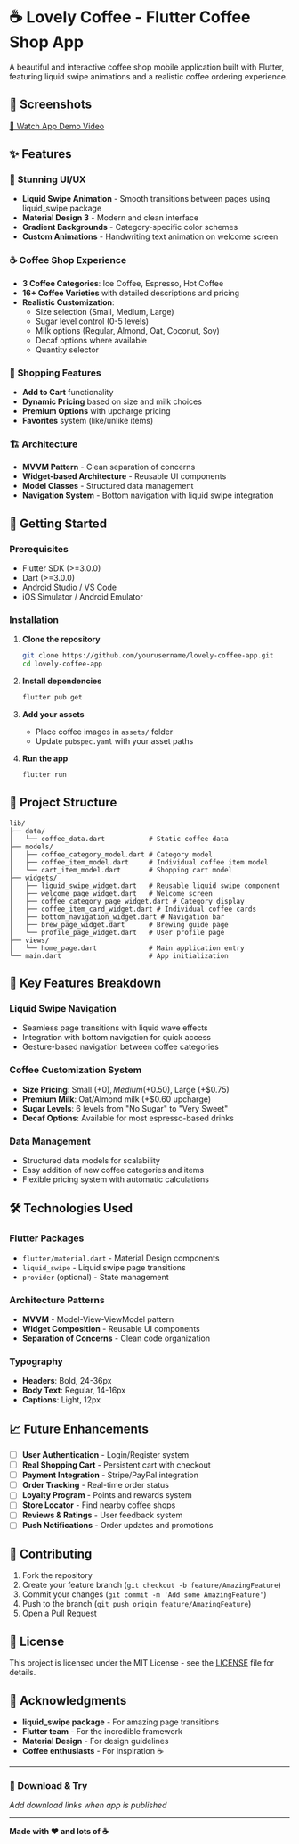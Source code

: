 # ☕ Lovely Coffee - Flutter Coffee Shop App

A beautiful and interactive coffee shop mobile application built with Flutter, featuring liquid swipe animations and a realistic coffee ordering experience.

## 📱 Screenshots


[📱 Watch App Demo Video](assets/demo.mp4)

## ✨ Features

### 🎨 **Stunning UI/UX**
- **Liquid Swipe Animation** - Smooth transitions between pages using liquid_swipe package
- **Material Design 3** - Modern and clean interface
- **Gradient Backgrounds** - Category-specific color schemes
- **Custom Animations** - Handwriting text animation on welcome screen

### ☕ **Coffee Shop Experience**
- **3 Coffee Categories**: Ice Coffee, Espresso, Hot Coffee
- **16+ Coffee Varieties** with detailed descriptions and pricing
- **Realistic Customization**:
  - Size selection (Small, Medium, Large)
  - Sugar level control (0-5 levels)
  - Milk options (Regular, Almond, Oat, Coconut, Soy)
  - Decaf options where available
  - Quantity selector

### 🛒 **Shopping Features**
- **Add to Cart** functionality
- **Dynamic Pricing** based on size and milk choices
- **Premium Options** with upcharge pricing
- **Favorites** system (like/unlike items)

### 🏗️ **Architecture**
- **MVVM Pattern** - Clean separation of concerns
- **Widget-based Architecture** - Reusable UI components
- **Model Classes** - Structured data management
- **Navigation System** - Bottom navigation with liquid swipe integration

## 🚀 Getting Started

### Prerequisites
- Flutter SDK (>=3.0.0)
- Dart (>=3.0.0)
- Android Studio / VS Code
- iOS Simulator / Android Emulator

### Installation

1. **Clone the repository**
   ```bash
   git clone https://github.com/yourusername/lovely-coffee-app.git
   cd lovely-coffee-app
   ```

2. **Install dependencies**
   ```bash
   flutter pub get
   ```

3. **Add your assets**
   - Place coffee images in `assets/` folder
   - Update `pubspec.yaml` with your asset paths

4. **Run the app**
   ```bash
   flutter run
   ```

## 📁 Project Structure

```
lib/
├── data/
│   └── coffee_data.dart           # Static coffee data
├── models/
│   ├── coffee_category_model.dart # Category model
│   ├── coffee_item_model.dart     # Individual coffee item model
│   └── cart_item_model.dart       # Shopping cart model
├── widgets/
│   ├── liquid_swipe_widget.dart   # Reusable liquid swipe component
│   ├── welcome_page_widget.dart   # Welcome screen
│   ├── coffee_category_page_widget.dart # Category display
│   ├── coffee_item_card_widget.dart # Individual coffee cards
│   ├── bottom_navigation_widget.dart # Navigation bar
│   ├── brew_page_widget.dart      # Brewing guide page
│   └── profile_page_widget.dart   # User profile page
├── views/
│   └── home_page.dart             # Main application entry
└── main.dart                      # App initialization
```

## 🎯 Key Features Breakdown

### **Liquid Swipe Navigation**
- Seamless page transitions with liquid wave effects
- Integration with bottom navigation for quick access
- Gesture-based navigation between coffee categories

### **Coffee Customization System**
- **Size Pricing**: Small (+$0), Medium (+$0.50), Large (+$0.75)
- **Premium Milk**: Oat/Almond milk (+$0.60 upcharge)
- **Sugar Levels**: 6 levels from "No Sugar" to "Very Sweet"
- **Decaf Options**: Available for most espresso-based drinks

### **Data Management**
- Structured data models for scalability
- Easy addition of new coffee categories and items
- Flexible pricing system with automatic calculations

## 🛠️ Technologies Used

### **Flutter Packages**
- `flutter/material.dart` - Material Design components
- `liquid_swipe` - Liquid swipe page transitions
- `provider` (optional) - State management

### **Architecture Patterns**
- **MVVM** - Model-View-ViewModel pattern
- **Widget Composition** - Reusable UI components
- **Separation of Concerns** - Clean code organization

### **Typography**
- **Headers**: Bold, 24-36px
- **Body Text**: Regular, 14-16px
- **Captions**: Light, 12px

## 📈 Future Enhancements

- [ ] **User Authentication** - Login/Register system
- [ ] **Real Shopping Cart** - Persistent cart with checkout
- [ ] **Payment Integration** - Stripe/PayPal integration
- [ ] **Order Tracking** - Real-time order status
- [ ] **Loyalty Program** - Points and rewards system
- [ ] **Store Locator** - Find nearby coffee shops
- [ ] **Reviews & Ratings** - User feedback system
- [ ] **Push Notifications** - Order updates and promotions

## 🤝 Contributing

1. Fork the repository
2. Create your feature branch (`git checkout -b feature/AmazingFeature`)
3. Commit your changes (`git commit -m 'Add some AmazingFeature'`)
4. Push to the branch (`git push origin feature/AmazingFeature`)
5. Open a Pull Request

## 📄 License

This project is licensed under the MIT License - see the [LICENSE](LICENSE) file for details.
## 🙏 Acknowledgments

- **liquid_swipe package** - For amazing page transitions
- **Flutter team** - For the incredible framework
- **Material Design** - For design guidelines
- **Coffee enthusiasts** - For inspiration ☕

---

### 📱 Download & Try

*Add download links when app is published*

---

**Made with ❤️ and lots of ☕**
